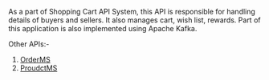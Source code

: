 As a part of Shopping Cart API System, this API is responsible for handling details of buyers and sellers. It also manages cart, wish list, rewards. Part of this application is also implemented using Apache Kafka.

Other APIs:-
1. <a href="https://github.com/premdhadkar/OrderMS">OrderMS</a>
2. <a href="https://github.com/premdhadkar/ProductMS">ProudctMS</a>
